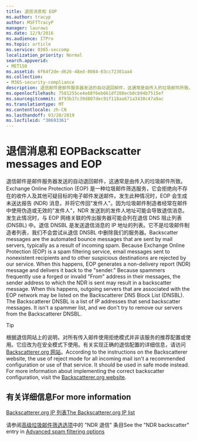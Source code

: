 ```yaml
---
title: 退信消息和 EOP
ms.author: tracyp
author: MSFTTracyP
manager: laurawi
ms.date: 12/9/2016
ms.audience: ITPro
ms.topic: article
ms.service: O365-seccomp
localization_priority: Normal
search.appverid:
- MET150
ms.assetid: 6f64f2de-d626-48ed-8084-03cc72301aa4
ms.collection:
- M365-security-compliance
description: 退信邮件是邮件服务器发送的自动退回邮件，这通常是由传入的垃圾邮件所致。 退信 DNSBL 是发送退信消息的 IP 地址的列表。 它不是垃圾邮件制造者列表，我们不会尝试从退信 DNSBL 中删除我们的服务器。
ms.openlocfilehash: 7581255ce4e68f6eb661df280ecb0cb94b7515ef
ms.sourcegitcommit: 0f93b37c39d807dec91f118aa671a3430c47a9ac
ms.translationtype: MT
ms.contentlocale: zh-CN
ms.lasthandoff: 03/20/2019
ms.locfileid: "30693361"
---
```

# <a name="backscatter-messages-and-eop"></a><span data-ttu-id="01233-105">退信消息和 EOP</span><span class="sxs-lookup"><span data-stu-id="01233-105">Backscatter messages and EOP</span></span>

<span data-ttu-id="01233-p102">退信邮件是邮件服务器发送的自动退回邮件，这通常是由传入的垃圾邮件所致。Exchange Online Protection (EOP) 是一种垃圾邮件筛选服务，它会拒绝向不存在的收件人及其他可疑目标的电子邮件发送邮件。发生此种情况时，EOP 会生成未送达报告 (NDR) 消息，并将它传回"发件人"。因为垃圾邮件制造者经常在邮件中使用伪造或无效的"发件人"，NDR 发送到的发件人地址可能会导致退信消息。发生此情况时，与 EOP 网络关联的传出服务器可能会列在退信 DNS 阻止列表 (DNSBL) 中。退信 DNSBL 是发送退信消息的 IP 地址的列表。它不是垃圾邮件制造者列表，我们不会尝试从退信 DNSBL 中删除我们的服务器。</span><span class="sxs-lookup"><span data-stu-id="01233-p102">Backscatter messages are the automated bounce messages that are sent by mail servers, typically as a result of incoming spam. Because Exchange Online Protection (EOP) is a spam filtering service, email messages sent to nonexistent recipients and to other suspicious destinations are rejected by our service. When this happens, EOP generates a non-delivery report (NDR) message and delivers it back to the "sender." Because spammers frequently use a forged or invalid "From" address in their messages, the sender address to which the NDR is sent may result in a backscatter message. When this happens, outgoing servers that are associated with the EOP network may be listed on the Backscatterer DNS Block List (DNSBL). The Backscatterer DNSBL is a list of IP addresses that send backscatter messages. It isn't a spammer list, and we don't try to remove our servers from the Backscatterer DNSBL.</span></span> 
  
> [!TIP]
> <span data-ttu-id="01233-p103">根据退信网站上的说明，对所有传入邮件使用拒绝模式并非该服务的推荐配置或使用。它应改为在安全模式下使用。有关实现正确的退信配置的详细信息，请访问 [Backscatterer.org 网站](http://www.backscatterer.org/?target=usage)。</span><span class="sxs-lookup"><span data-stu-id="01233-p103">According to the instructions on the Backscatterer website, the use of reject mode for all incoming mail isn't a recommended configuration or use of that service. It should be used in safe mode instead. For more information about implementing the correct backscatter configuration, visit the [Backscatterer.org website](http://www.backscatterer.org/?target=usage).</span></span> 
  
## <a name="for-more-information"></a><span data-ttu-id="01233-116">有关详细信息</span><span class="sxs-lookup"><span data-stu-id="01233-116">For more information</span></span>

[<span data-ttu-id="01233-117">Backscatterer.org IP 列表</span><span class="sxs-lookup"><span data-stu-id="01233-117">The Backscatterer.org IP list</span></span>](https://blogs.msdn.com/b/tzink/archive/2012/08/22/the-backscatterer-org-ip-list.aspx)
  
<span data-ttu-id="01233-118">请参阅[高级垃圾邮件筛选选项](advanced-spam-filtering-asf-options.md)中的 "NDR 退信" 条目</span><span class="sxs-lookup"><span data-stu-id="01233-118">See the "NDR backscatter" entry in [Advanced spam filtering  options](advanced-spam-filtering-asf-options.md)</span></span>
  

